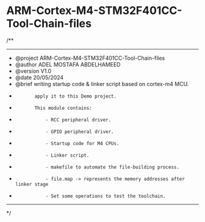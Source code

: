 # ARM-Cortex-M4-STM32F401CC-Tool-Chain-files

/**
  ******************************************************************************
  * @project   ARM-Cortex-M4-STM32F401CC-Tool-Chain-files
  * @author    ADEL MOSTAFA ABDELHAMEED
  * @version   V1.0
  * @date      20/05/2024
  * @brief     writing startup code & linker script based on cortex-m4 MCU.
  *            apply it to this Demo project.
  *            This module contains:
  *                - RCC peripheral driver.
  *                - GPIO peripheral driver.
  *                - Startup code for M4 CPUs.
  *                - Linker script.
  *                - makefile to automate the file-building process.
  *                - file.map -> represents the memory addresses after linker stage
  *                - Set some operations to test the toolchain.
  ******************************************************************************
  */
